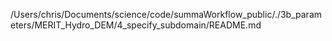 /Users/chris/Documents/science/code/summaWorkflow_public/./3b_parameters/MERIT_Hydro_DEM/4_specify_subdomain/README.md